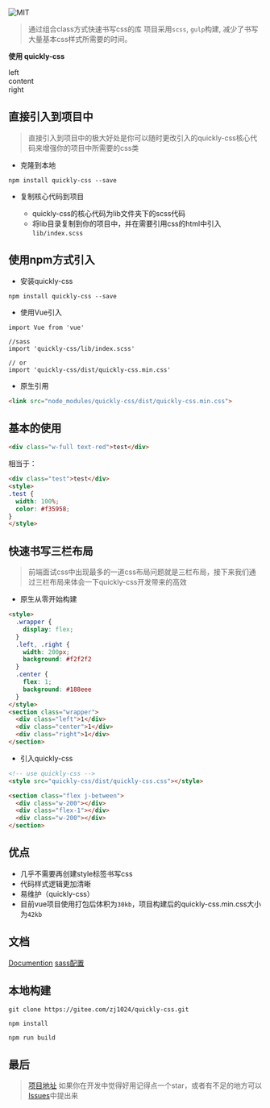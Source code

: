 ![MIT](https://img.shields.io/badge/license-MIT-green)

> 通过组合class方式快速书写css的库
> 项目采用`scss`, `gulp`构建, 减少了书写大量基本css样式所需要的时间。

**使用 quickly-css**

<link rel="stylesheet" href="https://cdn.jsdelivr.net/npm/quickly-css/dist/quickly-css.css">
<section class="flex j-between">
  <div class="w-200 bg-green">left</div>
  <div class="flex-1 bg-blue">content</div>
  <div class="w-200 bg-green">right</div>
</section>


## 直接引入到项目中 ##

> 直接引入到项目中的极大好处是你可以随时更改引入的quickly-css核心代码来增强你的项目中所需要的css类

- 克隆到本地
```npm
npm install quickly-css --save
```

- 复制核心代码到项目

  - quickly-css的核心代码为lib文件夹下的scss代码
  - 将lib目录复制到你的项目中，并在需要引用css的html中引入`lib/index.scss`

## 使用npm方式引入 ##

- 安装quickly-css
```npm
npm install quickly-css --save
```

 - 使用Vue引入
```
import Vue from 'vue'

//sass
import 'quickly-css/lib/index.scss'

// or
import 'quickly-css/dist/quickly-css.min.css'
```

- 原生引用
```html
<link src="node_modules/quickly-css/dist/quickly-css.min.css">
```

## 基本的使用 ##

```html
<div class="w-full text-red">test</div>
```
相当于：
```html
<div class="test">test</div>
<style>
.test {
  width: 100%;
  color: #f35958;
}
</style>
```

## 快速书写三栏布局 ##

> 前端面试css中出现最多的一道css布局问题就是三栏布局，接下来我们通过三栏布局来体会一下quickly-css开发带来的高效

- 原生从零开始构建
```html
<style>
  .wrapper {
    display: flex;
  }
  .left, .right {
    width: 200px;
    background: #f2f2f2
  }
  .center {
    flex: 1;
    background: #188eee
  }
</style>
<section class="wrapper">
  <div class="left">1</div>
  <div class="center">1</div>
  <div class="right">1</div>
</section>
```

- 引入quickly-css
```html
<!-- use quickly-css -->
<style src="quickly-css/dist/quickly-css.css"></style>

<section class="flex j-between">
  <div class="w-200"></div>
  <div class="flex-1"></div>
  <div class="w-200"></div>
</section>
```

## 优点 ##


- 几乎不需要再创建style标签书写css
- 代码样式逻辑更加清晰
- 易维护（quickly-css）
- 目前vue项目使用打包后体积为`30kb`，项目构建后的quickly-css.min.css大小为`42kb`

## 文档 ##

[Documention][1]
[sass配置][2]

[1]: https://gitee.com/zj1024/quickly-css/blob/master/DOC.md
[2]: https://gitee.com/zj1024/quickly-css/blob/master/CONFIG.md

## 本地构建 ##


```npm
git clone https://gitee.com/zj1024/quickly-css.git
```
```npm
npm install
```
```
npm run build
```

## 最后 ##


> [项目地址][1] 如果你在开发中觉得好用记得点一个star，或者有不足的地方可以[Issues][2]中提出来


  [1]: https://gitee.com/zj1024/quickly-css
  [2]: https://gitee.com/zj1024/quickly-css/issues